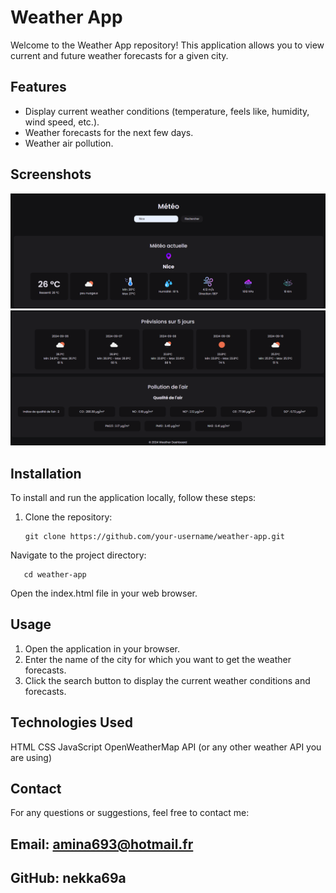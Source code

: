 # Weather App

Welcome to the Weather App repository! This application allows you to view current and future weather forecasts for a given city.

## Features

- Display current weather conditions (temperature, feels like, humidity, wind speed, etc.).
- Weather forecasts for the next few days.
- Weather air pollution.

## Screenshots

![Weather App Screenshot](./weatherAppCapture1.png)
![Weather App Screenshot](./weatherAppCapture2.png)

## Installation

To install and run the application locally, follow these steps:

1. Clone the repository:

       git clone https://github.com/your-username/weather-app.git

Navigate to the project directory:
   
       cd weather-app

Open the index.html file in your web browser.

## Usage

1. Open the application in your browser.
2. Enter the name of the city for which you want to get the weather forecasts.
3. Click the search button to display the current weather conditions and forecasts.

   
## Technologies Used

HTML
CSS
JavaScript
OpenWeatherMap API (or any other weather API you are using)

## Contact
For any questions or suggestions, feel free to contact me:

## Email: amina693@hotmail.fr
## GitHub: nekka69a

